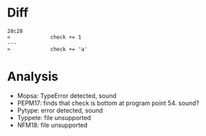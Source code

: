# Diff
```shell
28c28
<             check += 1
---
>             check += 'a'
```

# Analysis
- Mopsa: TypeError detected, sound
- PEPM17: finds that check is bottom at program point 54. sound?
- Pytype: error detected, sound
- Typpete: file unsupported
- NFM18: file unsupported

